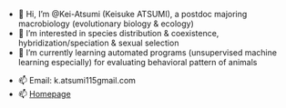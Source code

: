 - 👋 Hi, I’m @Kei-Atsumi (Keisuke ATSUMI), a postdoc majoring macrobiology (evolutionary biology & ecology) 
- 👀 I’m interested in species distribution & coexistence, hybridization/speciation & sexual selection
- 🌱 I’m currently learning automated programs (unsupervised machine learning especially) for evaluating behavioral pattern of animals
<!---- 💞️ I’m looking to collaborate on ...--->
- 📫 Email: k.atsumi115<at>gmail.com
- 📫 [Homepage](https://kei-atsumi.github.io/Curriculum_vitae/index.html)

<!---
Kei-Atsumi/Kei-Atsumi is a ✨ special ✨ repository because its `README.md` (this file) appears on your GitHub profile.
You can click the Preview link to take a look at your changes.
--->
